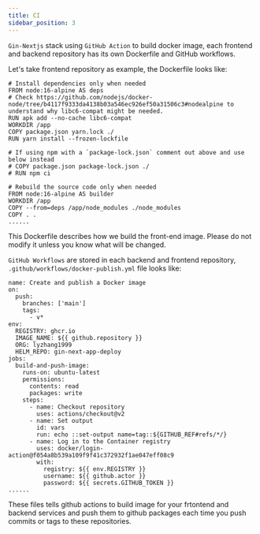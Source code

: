 ```yaml
---
title: CI
sidebar_position: 3
---
```


`Gin-Nextjs` stack using `GitHub Action` to build docker image, each frontend and backend repository has its own Dockerfile and GitHub workflows.

Let's take frontend repository as example, the Dockerfile looks like:

```
# Install dependencies only when needed
FROM node:16-alpine AS deps
# Check https://github.com/nodejs/docker-node/tree/b4117f9333da4138b03a546ec926ef50a31506c3#nodealpine to understand why libc6-compat might be needed.
RUN apk add --no-cache libc6-compat
WORKDIR /app
COPY package.json yarn.lock ./
RUN yarn install --frozen-lockfile

# If using npm with a `package-lock.json` comment out above and use below instead
# COPY package.json package-lock.json ./ 
# RUN npm ci

# Rebuild the source code only when needed
FROM node:16-alpine AS builder
WORKDIR /app
COPY --from=deps /app/node_modules ./node_modules
COPY . .
......
```

This Dockerfile describes how we build the front-end image. Please do not modify it unless you know what will be changed.

`GitHub Workflows` are stored in each backend and frontend repository, `.github/workflows/docker-publish.yml` file looks like:

```
name: Create and publish a Docker image
on:
  push:
    branches: ['main']
    tags: 
      - v*
env:
  REGISTRY: ghcr.io
  IMAGE_NAME: ${{ github.repository }}
  ORG: lyzhang1999
  HELM_REPO: gin-next-app-deploy
jobs:
  build-and-push-image:
    runs-on: ubuntu-latest
    permissions:
      contents: read
      packages: write
    steps:
      - name: Checkout repository
        uses: actions/checkout@v2
      - name: Set output
        id: vars
        run: echo ::set-output name=tag::${GITHUB_REF#refs/*/}
      - name: Log in to the Container registry
        uses: docker/login-action@f054a8b539a109f9f41c372932f1ae047eff08c9
        with:
          registry: ${{ env.REGISTRY }}
          username: ${{ github.actor }}
          password: ${{ secrets.GITHUB_TOKEN }}
......
```

These files tells github actions to build image for your frtontend and backend services and push them to github packages each time you push commits or tags to these repositories.